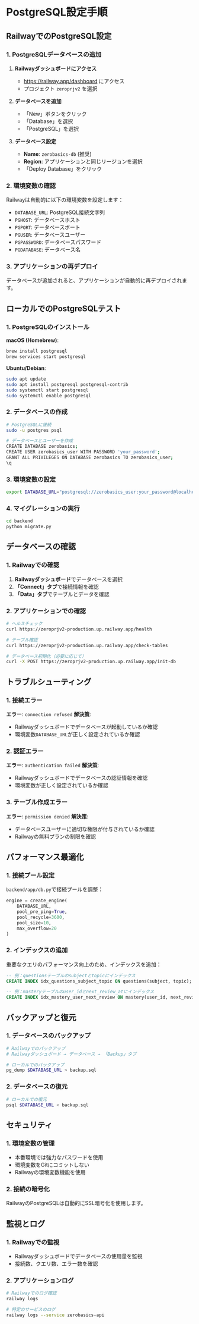 # PostgreSQL設定手順

## RailwayでのPostgreSQL設定

### 1. PostgreSQLデータベースの追加

1. **Railwayダッシュボードにアクセス**
   - https://railway.app/dashboard にアクセス
   - プロジェクト `zeroprjv2` を選択

2. **データベースを追加**
   - 「New」ボタンをクリック
   - 「Database」を選択
   - 「PostgreSQL」を選択

3. **データベース設定**
   - **Name**: `zerobasics-db` (推奨)
   - **Region**: アプリケーションと同じリージョンを選択
   - 「Deploy Database」をクリック

### 2. 環境変数の確認

Railwayは自動的に以下の環境変数を設定します：
- `DATABASE_URL`: PostgreSQL接続文字列
- `PGHOST`: データベースホスト
- `PGPORT`: データベースポート
- `PGUSER`: データベースユーザー
- `PGPASSWORD`: データベースパスワード
- `PGDATABASE`: データベース名

### 3. アプリケーションの再デプロイ

データベースが追加されると、アプリケーションが自動的に再デプロイされます。

## ローカルでのPostgreSQLテスト

### 1. PostgreSQLのインストール

**macOS (Homebrew)**:
```bash
brew install postgresql
brew services start postgresql
```

**Ubuntu/Debian**:
```bash
sudo apt update
sudo apt install postgresql postgresql-contrib
sudo systemctl start postgresql
sudo systemctl enable postgresql
```

### 2. データベースの作成

```bash
# PostgreSQLに接続
sudo -u postgres psql

# データベースとユーザーを作成
CREATE DATABASE zerobasics;
CREATE USER zerobasics_user WITH PASSWORD 'your_password';
GRANT ALL PRIVILEGES ON DATABASE zerobasics TO zerobasics_user;
\q
```

### 3. 環境変数の設定

```bash
export DATABASE_URL="postgresql://zerobasics_user:your_password@localhost:5432/zerobasics"
```

### 4. マイグレーションの実行

```bash
cd backend
python migrate.py
```

## データベースの確認

### 1. Railwayでの確認

1. **Railwayダッシュボード**でデータベースを選択
2. **「Connect」タブ**で接続情報を確認
3. **「Data」タブ**でテーブルとデータを確認

### 2. アプリケーションでの確認

```bash
# ヘルスチェック
curl https://zeroprjv2-production.up.railway.app/health

# テーブル確認
curl https://zeroprjv2-production.up.railway.app/check-tables

# データベース初期化（必要に応じて）
curl -X POST https://zeroprjv2-production.up.railway.app/init-db
```

## トラブルシューティング

### 1. 接続エラー

**エラー**: `connection refused`
**解決策**: 
- Railwayダッシュボードでデータベースが起動しているか確認
- 環境変数`DATABASE_URL`が正しく設定されているか確認

### 2. 認証エラー

**エラー**: `authentication failed`
**解決策**:
- Railwayダッシュボードでデータベースの認証情報を確認
- 環境変数が正しく設定されているか確認

### 3. テーブル作成エラー

**エラー**: `permission denied`
**解決策**:
- データベースユーザーに適切な権限が付与されているか確認
- Railwayの無料プランの制限を確認

## パフォーマンス最適化

### 1. 接続プール設定

`backend/app/db.py`で接続プールを調整：

```python
engine = create_engine(
    DATABASE_URL, 
    pool_pre_ping=True,
    pool_recycle=3600,
    pool_size=10,
    max_overflow=20
)
```

### 2. インデックスの追加

重要なクエリのパフォーマンス向上のため、インデックスを追加：

```sql
-- 例：questionsテーブルのsubjectとtopicにインデックス
CREATE INDEX idx_questions_subject_topic ON questions(subject, topic);

-- 例：masteryテーブルのuser_idとnext_review_atにインデックス
CREATE INDEX idx_mastery_user_next_review ON mastery(user_id, next_review_at);
```

## バックアップと復元

### 1. データベースのバックアップ

```bash
# Railwayでのバックアップ
# Railwayダッシュボード → データベース → 「Backup」タブ

# ローカルでのバックアップ
pg_dump $DATABASE_URL > backup.sql
```

### 2. データベースの復元

```bash
# ローカルでの復元
psql $DATABASE_URL < backup.sql
```

## セキュリティ

### 1. 環境変数の管理

- 本番環境では強力なパスワードを使用
- 環境変数をGitにコミットしない
- Railwayの環境変数機能を使用

### 2. 接続の暗号化

RailwayのPostgreSQLは自動的にSSL暗号化を使用します。

## 監視とログ

### 1. Railwayでの監視

- Railwayダッシュボードでデータベースの使用量を監視
- 接続数、クエリ数、エラー数を確認

### 2. アプリケーションログ

```bash
# Railwayでのログ確認
railway logs

# 特定のサービスのログ
railway logs --service zerobasics-api
```
